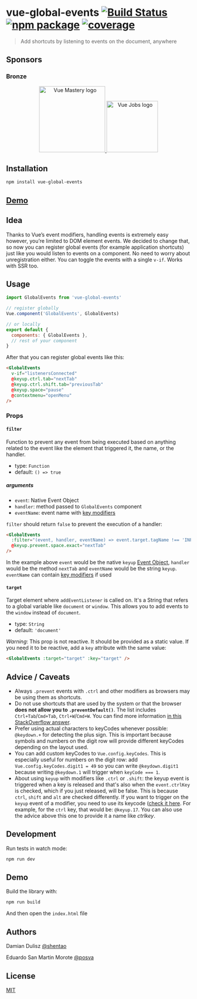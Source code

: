 # vue-global-events [![Build Status](https://img.shields.io/circleci/project/shentao/vue-global-events/master.svg)](https://circleci.com/gh/shentao/vue-global-events) [![npm package](https://img.shields.io/npm/v/vue-global-events.svg)](https://www.npmjs.com/package/vue-global-events) [![coverage](https://img.shields.io/codecov/c/github/shentao/vue-global-events.svg)](https://codecov.io/github/shentao/vue-global-events)

> Add shortcuts by listening to events on the document, anywhere

## Sponsors

### Bronze

<p align="center">
  <a href="https://www.vuemastery.com/" target="_blank">
    <img src="https://cdn.discordapp.com/attachments/258614093362102272/557267759130607630/Vue-Mastery-Big.png" alt="Vue Mastery logo" width="180px">
  </a>
  <a href="https://vuejobs.com/" target="_blank">
    <img src="https://cdn.discordapp.com/attachments/560524372897562636/636900598700179456/vuejobs-logo.png" alt="Vue Jobs logo" width="140px">
  </a>
</p>

## Installation

```bash
npm install vue-global-events
```

## [Demo](https://jsfiddle.net/posva/qk6hr1k4/)

## Idea

Thanks to Vue’s event modifiers, handling events is extremely easy however, you’re limited to DOM element events.
We decided to change that, so now you can register global events (for example application shortcuts) just like you would listen to events on a component. No need to worry about unregistration either. You can toggle the events with a single `v-if`. Works with SSR too.

## Usage

```js
import GlobalEvents from 'vue-global-events'

// register globally
Vue.component('GlobalEvents', GlobalEvents)

// or locally
export default {
  components: { GlobalEvents },
  // rest of your component
}
```

After that you can register global events like this:

```html
<GlobalEvents
  v-if="listenersConnected"
  @keyup.ctrl.tab="nextTab"
  @keyup.ctrl.shift.tab="previousTab"
  @keyup.space="pause"
  @contextmenu="openMenu"
/>
```

### Props

#### `filter`

Function to prevent any event from being executed based on anything related to the event like the element that triggered it, the name, or the handler.

- type: `Function`
- default: `() => true`

##### arguments

- `event`: Native Event Object
- `handler`: method passed to `GlobalEvents` component
- `eventName`: event name with [key modifiers](https://vuejs.org/v2/guide/render-function.html#Event-amp-Key-Modifiers)

`filter` should return `false` to prevent the execution of a handler:

```html
<GlobalEvents
  :filter="(event, handler, eventName) => event.target.tagName !== 'INPUT'"
  @keyup.prevent.space.exact="nextTab"
/>
```

In the example above `event` would be the native `keyup` [Event Object](https://developer.mozilla.org/en-US/docs/Web/API/Event), `handler` would be the method `nextTab` and `eventName` would be the string `keyup`. `eventName` can contain [key modifiers](https://vuejs.org/v2/guide/render-function.html#Event-amp-Key-Modifiers) if used

#### `target`

Target element where `addEventListener` is called on. It's a String that refers to a global variable like `document` or `window`. This allows you to add events to the `window` instead of `document`.

- type: `String`
- default: `'document'`

_Warning_: This prop is not reactive. It should be provided as a static value. If you need it to be reactive, add a `key` attribute with the same value:

```html
<GlobalEvents :target="target" :key="target" />
```

## Advice / Caveats

- Always `.prevent` events with `.ctrl` and other modifiers as browsers may be using them as shortcuts.
- Do not use shortcuts that are used by the system or that the browser **does not allow you to `.preventDefault()`**. The list includes `Ctrl+Tab`/`Cmd+Tab`, `Ctrl+W`/`Cmd+W`. You can find more information [in this StackOverflow answer](https://stackoverflow.com/a/40434403/3384501).
- Prefer using actual characters to keyCodes whenever possible: `@keydown.+` for detecting the plus sign. This is important because symbols and numbers on the digit row will provide different keyCodes depending on the layout used.
- You can add custom keyCodes to `Vue.config.keyCodes`. This is especially useful for numbers on the digit row: add `Vue.config.keyCodes.digit1 = 49` so you can write `@keydown.digit1` because writing `@keydown.1` will trigger when `keyCode === 1`.
- About using `keyup` with modifiers like `.ctrl` or `.shift`: the keyup event is triggered when a key is released and that's also when the `event.ctrlKey` is checked, which if you just released, will be false. This is because `ctrl`, `shift` and `alt` are checked differently. If you want to trigger on the `keyup` event of a modifier, you need to use its keycode ([check it here](http://keycode.info). For example, for the `ctrl` key, that would be: `@keyup.17`. You can also use the advice above this one to provide it a name like _ctrlkey_.

## Development

Run tests in watch mode:

```bash
npm run dev
```

## Demo

Build the library with:

```bash
npm run build
```

And then open the `index.html` file

## Authors

Damian Dulisz [@shentao](https://github.com/shentao)

Eduardo San Martin Morote [@posva](https://github.com/posva)

## License

[MIT](http://opensource.org/licenses/MIT)
